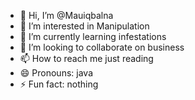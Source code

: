- 👋 Hi, I’m @Mauiqbalna
- 👀 I’m interested in Manipulation 
- 🌱 I’m currently learning infestations 
- 💞️ I’m looking to collaborate on business 
- 📫 How to reach me just reading 
- 😄 Pronouns: java
- ⚡ Fun fact: nothing 

<!---
Mauiqbalna/Mauiqbalna is a ✨ special ✨ repository because its `README.md` (this file) appears on your GitHub profile.
You can click the Preview link to take a look at your changes.
--->
